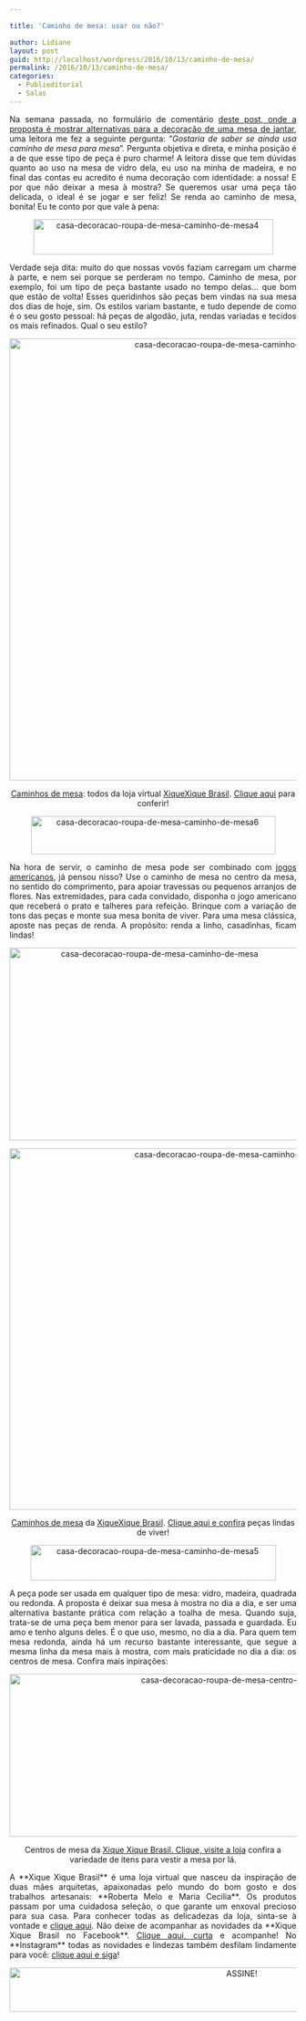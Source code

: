 ```yaml
---

title: 'Caminho de mesa: usar ou não?'

author: Lidiane
layout: post
guid: http://localhost/wordpress/2016/10/13/caminho-de-mesa/
permalink: /2016/10/13/caminho-de-mesa/
categories:
  - Publieditorial
  - Salas
---
```

<p align="justify">
  Na semana passada, no formulário de comentário <a href="http://www.trololodemulher.com.br/2009/02/11/alternativas-para-decorar-uma-mesa-de-jantar/" target="_blank">deste post, onde a proposta é mostrar alternativas para a decoração de uma mesa de jantar</a>, uma leitora me fez a seguinte pergunta: “<em>Gostaria de saber se ainda usa caminho de mesa para mesa</em>”. Pergunta objetiva e direta, e minha posição é a de que esse tipo de peça é puro charme! A leitora disse que tem dúvidas quanto ao uso na mesa de vidro dela, eu uso na minha de madeira, e no final das contas eu acredito é numa decoração com identidade: a nossa! E por que não deixar a mesa à mostra? Se queremos usar uma peça tão delicada, o ideal é se jogar e ser feliz! Se renda ao caminho de mesa, bonita! Eu te conto por que vale à pena:
</p>

<p align="center">
  <img class="alignnone size-full wp-image-13096" src="http://www.trololodemulher.com.br/blog/wp-content/uploads/2016/10/CASA-DECORACAO-ROUPA-DE-MESA-CAMINHO-DE-MESA4.jpg" alt="casa-decoracao-roupa-de-mesa-caminho-de-mesa4" width="421" height="62" />
</p>

<p align="justify">
  Verdade seja dita: muito do que nossas vovós faziam carregam um charme à parte, e nem sei porque se perderam no tempo. Caminho de mesa, por exemplo, foi um tipo de peça bastante usado no tempo delas… que bom que estão de volta! Esses queridinhos são peças bem vindas na sua mesa dos dias de hoje, sim. Os estilos variam bastante, e tudo depende de como é o seu gosto pessoal: há peças de algodão, juta, rendas variadas e tecidos os mais refinados. Qual o seu estilo?
</p>

<p align="center">
  <a href="https://www.xiquexiquebrasil.com.br/casa/mesa/?ref=trololo" target="_blank"><img class="alignnone size-full wp-image-13091" src="http://www.trololodemulher.com.br/blog/wp-content/uploads/2016/10/CASA-DECORACAO-ROUPA-DE-MESA-CAMINHO-DE-MESA2.jpg" alt="casa-decoracao-roupa-de-mesa-caminho-de-mesa2" width="779" height="776" /></a>
</p>

<p align="center">
  <a href="https://www.xiquexiquebrasil.com.br/casa/mesa/?ref=trololo" target="_blank">Caminhos de mesa</a>: todos da loja virtual <a href="https://www.xiquexiquebrasil.com.br/?ref=trololo" target="_blank">XiqueXique Brasil</a>. <a href="https://www.xiquexiquebrasil.com.br/casa/mesa/?ref=trololo" target="_blank">Clique aqui</a> para conferir!
</p>

<p align="center">
  <img class="alignnone size-full wp-image-13098" src="http://www.trololodemulher.com.br/blog/wp-content/uploads/2016/10/CASA-DECORACAO-ROUPA-DE-MESA-CAMINHO-DE-MESA6.jpg" alt="casa-decoracao-roupa-de-mesa-caminho-de-mesa6" width="429" height="67" />
</p>

<p align="justify">
  Na hora de servir, o caminho de mesa pode ser combinado com <a href="http://www.trololodemulher.com.br/2016/08/30/jogos-americanos/" target="_blank">jogos americanos</a>, já pensou nisso? Use o caminho de mesa no centro da mesa, no sentido do comprimento, para apoiar travessas ou pequenos arranjos de flores. Nas extremidades, para cada convidado, disponha o jogo americano que receberá o prato e talheres para refeição. Brinque com a variação de tons das peças e monte sua mesa bonita de viver. Para uma mesa clássica, aposte nas peças de renda. A propósito: renda a linho, casadinhas, ficam lindas!
</p>

<p align="center">
  <a href="https://www.xiquexiquebrasil.com.br/casa/mesa/?ref=trololo" target="_blank"><img class="alignnone size-full wp-image-13090" src="http://www.trololodemulher.com.br/blog/wp-content/uploads/2016/10/CASA-DECORACAO-ROUPA-DE-MESA-CAMINHO-DE-MESA.jpg" alt="casa-decoracao-roupa-de-mesa-caminho-de-mesa" width="511" height="338" /></a>
</p>

<p align="center">
  <a href="https://www.xiquexiquebrasil.com.br/casa/mesa/?ref=trololo" target="_blank"><img class="alignnone size-full wp-image-13095" src="http://www.trololodemulher.com.br/blog/wp-content/uploads/2016/10/CASA-DECORACAO-ROUPA-DE-MESA-CAMINHO-DE-MESA3.jpg" alt="casa-decoracao-roupa-de-mesa-caminho-de-mesa3" width="779" height="634" /></a>
</p>

<p align="center">
  <a href="https://www.xiquexiquebrasil.com.br/casa/mesa/?ref=trololo" target="_blank">Caminhos de mesa</a> da <a href="https://www.xiquexiquebrasil.com.br/?ref=trololo" target="_blank">XiqueXique Brasil</a>. <a href="https://www.xiquexiquebrasil.com.br/casa/mesa/?ref=trololo" target="_blank">Clique aqui e confira</a> peças lindas de viver!
</p>

<p align="center">
  <img class="alignnone size-full wp-image-13097" src="http://www.trololodemulher.com.br/blog/wp-content/uploads/2016/10/CASA-DECORACAO-ROUPA-DE-MESA-CAMINHO-DE-MESA5.jpg" alt="casa-decoracao-roupa-de-mesa-caminho-de-mesa5" width="431" height="62" />
</p>

<p align="justify">
  A peça pode ser usada em qualquer tipo de mesa: vidro, madeira, quadrada ou redonda. A proposta é deixar sua mesa à mostra no dia a dia, e ser uma alternativa bastante prática com relação a toalha de mesa. Quando suja, trata-se de uma peça bem menor para ser lavada, passada e guardada. Eu amo e tenho alguns deles. É o que uso, mesmo, no dia a dia. Para quem tem mesa redonda, ainda há um recurso bastante interessante, que segue a mesma linha da mesa mais à mostra, com mais praticidade no dia a dia: os centros de mesa. Confira mais inpirações:
</p>

<p align="center">
  <a href="https://www.xiquexiquebrasil.com.br/casa/mesa/?ref=trololo" target="_blank"><img class="alignnone size-full wp-image-13099" src="http://www.trololodemulher.com.br/blog/wp-content/uploads/2016/10/CASA-DECORACAO-ROUPA-DE-MESA-CENTRO-DE-MESA.jpg" alt="casa-decoracao-roupa-de-mesa-centro-de-mesa" width="779" height="286" /></a>
</p>

<p align="center">
  Centros de mesa da <a href="https://www.xiquexiquebrasil.com.br/?ref=trololo" target="_blank">Xique Xique Brasil. Clique, visite a loja</a> confira a variedade de itens para vestir a mesa por lá.
</p>

<p align="justify">
  A **Xique Xique Brasil** é uma loja virtual que nasceu da inspiração de duas mães arquitetas, apaixonadas pelo mundo do bom gosto e dos trabalhos artesanais: **Roberta Melo e Maria Cecilia**. Os produtos passam por uma cuidadosa seleção, o que garante um enxoval precioso para sua casa. Para conhecer todas as delicadezas da loja, sinta-se à vontade e <a href="http://bit.ly/xxb-tololo" target="_blank">clique aqui</a>. Não deixe de acompanhar as novidades da **Xique Xique Brasil no Facebook**. <a href="https://www.facebook.com/XiqueXiqueBrasil/" target="_blank">Clique aqui, curta</a> e acompanhe! No **Instagram** todas as novidades e lindezas também desfilam lindamente para você: <a href="https://www.instagram.com/xiquexiquebrasil/" target="_blank">clique aqui e siga</a>!
</p>

<p align="center">
  <a href="http://feedburner.google.com/fb/a/mailverify?uri=blogBichaFemea&loc=en_US" target="_blank"><img class="alignnone size-full wp-image-10439" src="http://www.trololodemulher.com.br/blog/wp-content/uploads/2014/09/ASSINE.png" alt="ASSINE!" width="800" height="78" /></a>
</p>

<p align="justify">